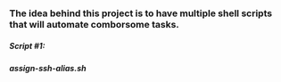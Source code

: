 ### The idea behind this project is to have multiple shell scripts that will automate comborsome tasks.

##### Script #1:
##### assign-ssh-alias.sh
